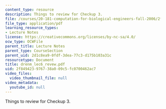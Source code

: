 ```yaml
---
content_type: resource
description: Things to review for Checkup 3.
file: /courses/20-181-computation-for-biological-engineers-fall-2006/2f849423976738a009c5fc0700462ac7_drenm_lec6_revew.pdf
file_type: application/pdf
learning_resource_types:
- Lecture Notes
license: https://creativecommons.org/licenses/by-nc-sa/4.0/
ocw_type: OCWFile
parent_title: Lecture Notes
parent_type: CourseSection
parent_uid: 2d1c8ea9-0fdf-3dea-77c3-d175b103a31c
resourcetype: Document
title: drenm_lec6_revew.pdf
uid: 2f849423-9767-38a0-09c5-fc0700462ac7
video_files:
  video_thumbnail_file: null
video_metadata:
  youtube_id: null
---
```

Things to review for Checkup 3.